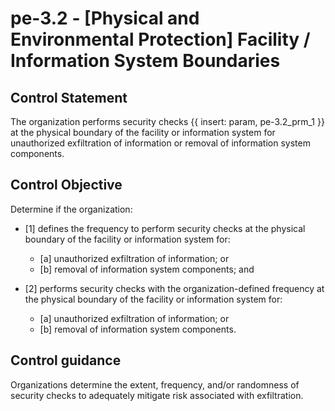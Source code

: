 # pe-3.2 - \[Physical and Environmental Protection\] Facility / Information System Boundaries

## Control Statement

The organization performs security checks {{ insert: param, pe-3.2_prm_1 }} at the physical boundary of the facility or information system for unauthorized exfiltration of information or removal of information system components.

## Control Objective

Determine if the organization:

- \[1\] defines the frequency to perform security checks at the physical boundary of the facility or information system for:

  - \[a\] unauthorized exfiltration of information; or
  - \[b\] removal of information system components; and

- \[2\] performs security checks with the organization-defined frequency at the physical boundary of the facility or information system for:

  - \[a\] unauthorized exfiltration of information; or
  - \[b\] removal of information system components.

## Control guidance

Organizations determine the extent, frequency, and/or randomness of security checks to adequately mitigate risk associated with exfiltration.
